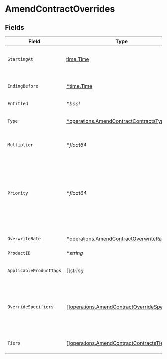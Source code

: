 # AmendContractOverrides


## Fields

| Field                                                                                                                                                                                                                                                           | Type                                                                                                                                                                                                                                                            | Required                                                                                                                                                                                                                                                        | Description                                                                                                                                                                                                                                                     |
| --------------------------------------------------------------------------------------------------------------------------------------------------------------------------------------------------------------------------------------------------------------- | --------------------------------------------------------------------------------------------------------------------------------------------------------------------------------------------------------------------------------------------------------------- | --------------------------------------------------------------------------------------------------------------------------------------------------------------------------------------------------------------------------------------------------------------- | --------------------------------------------------------------------------------------------------------------------------------------------------------------------------------------------------------------------------------------------------------------- |
| `StartingAt`                                                                                                                                                                                                                                                    | [time.Time](https://pkg.go.dev/time#Time)                                                                                                                                                                                                                       | :heavy_check_mark:                                                                                                                                                                                                                                              | RFC 3339 timestamp indicating when the override will start applying (inclusive)                                                                                                                                                                                 |
| `EndingBefore`                                                                                                                                                                                                                                                  | [*time.Time](https://pkg.go.dev/time#Time)                                                                                                                                                                                                                      | :heavy_minus_sign:                                                                                                                                                                                                                                              | RFC 3339 timestamp indicating when the override will stop applying (exclusive)                                                                                                                                                                                  |
| `Entitled`                                                                                                                                                                                                                                                      | **bool*                                                                                                                                                                                                                                                         | :heavy_minus_sign:                                                                                                                                                                                                                                              | N/A                                                                                                                                                                                                                                                             |
| `Type`                                                                                                                                                                                                                                                          | [*operations.AmendContractContractsType](../../models/operations/amendcontractcontractstype.md)                                                                                                                                                                 | :heavy_minus_sign:                                                                                                                                                                                                                                              | Overwrites are prioritized over multipliers and tiered overrides.                                                                                                                                                                                               |
| `Multiplier`                                                                                                                                                                                                                                                    | **float64*                                                                                                                                                                                                                                                      | :heavy_minus_sign:                                                                                                                                                                                                                                              | Required for MULTIPLIER type. Must be >=0.                                                                                                                                                                                                                      |
| `Priority`                                                                                                                                                                                                                                                      | **float64*                                                                                                                                                                                                                                                      | :heavy_minus_sign:                                                                                                                                                                                                                                              | Required for EXPLICIT multiplier prioritization scheme and all TIERED overrides. Under EXPLICIT prioritization, overwrites are prioritized first, and then tiered and multiplier overrides are prioritized by their priority value (lowest first). Must be > 0. |
| `OverwriteRate`                                                                                                                                                                                                                                                 | [*operations.AmendContractOverwriteRate](../../models/operations/amendcontractoverwriterate.md)                                                                                                                                                                 | :heavy_minus_sign:                                                                                                                                                                                                                                              | Required for OVERWRITE type.                                                                                                                                                                                                                                    |
| `ProductID`                                                                                                                                                                                                                                                     | **string*                                                                                                                                                                                                                                                       | :heavy_minus_sign:                                                                                                                                                                                                                                              | ID of the product whose rate is being overridden                                                                                                                                                                                                                |
| `ApplicableProductTags`                                                                                                                                                                                                                                         | []*string*                                                                                                                                                                                                                                                      | :heavy_minus_sign:                                                                                                                                                                                                                                              | tags identifying products whose rates are being overridden                                                                                                                                                                                                      |
| `OverrideSpecifiers`                                                                                                                                                                                                                                            | [][operations.AmendContractOverrideSpecifiers](../../models/operations/amendcontractoverridespecifiers.md)                                                                                                                                                      | :heavy_minus_sign:                                                                                                                                                                                                                                              | Cannot be used in conjunction with product_id or applicable_product_tags. If provided, the override will apply to all products with the specified specifiers.                                                                                                   |
| `Tiers`                                                                                                                                                                                                                                                         | [][operations.AmendContractContractsTiers](../../models/operations/amendcontractcontractstiers.md)                                                                                                                                                              | :heavy_minus_sign:                                                                                                                                                                                                                                              | Required for TIERED type. Must have at least one tier.                                                                                                                                                                                                          |